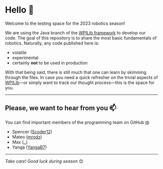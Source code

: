 # **Hello 👋**
Welcome to the testing space for the 2023 robotics season!

We are using the Java branch of the [WPILib framework](https://docs.wpilib.org/en/stable/docs/yearly-overview/index.html) to develop our code. The goal of this repository is to share the most basic fundamentals of robotics. Naturally, any code published here is:
- volatile
- experimental
- certainly **not** to be used in production

With that being said, there is still much that one can learn by skimming through the files. In case you need a quick refresher on the trivial aspects of [WPILib](https://docs.wpilib.org/en/stable/docs/yearly-overview/index.html)—or simply want to track our thought process—this is the space for you.

---

## Please, we want to hear from you 📫
You can find important members of the programming team on GitHub @

- Spencer ([Scoder12](https://github.com/Scoder12))
- Mateo ([mrodz](https://github.com/mrodz))
- Max ([..](about:blank))
- Yanga ([YangaB7](https://github.com/YangaB7))

---
_Take care! Good luck during season_ 😊
